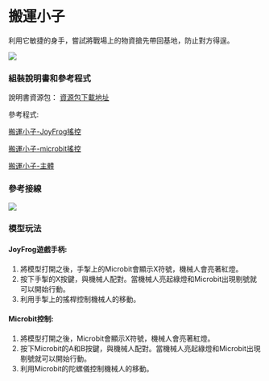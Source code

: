 # 搬運小子

利用它敏捷的身手，嘗試將戰場上的物資搶先帶回基地，防止對方得逞。

![](https://kittenbothk.readthedocs.io/en/latest/\_images/transport.png)

### 組裝說明書和參考程式

說明書資源包： [資源包下載地址](https://bit.ly/12In1SumobotBuildingInstruction)

參考程式:

[搬運小子-JoyFrog搖控](https://makecode.microbit.org/\_Rrh8fsVpUb17)

[搬運小子-microbit搖控](https://makecode.microbit.org/\_diEUaYgt1Dhc)

[搬運小子-主體](https://makecode.microbit.org/\_KpUhpri1K8za)

### 參考接線

![](https://kittenbothk.readthedocs.io/en/latest/\_images/transport\_wire.png)

### 模型玩法

#### JoyFrog遊戲手柄:

1. 將模型打開之後，手掣上的Microbit會顯示X符號，機械人會亮著紅燈。
2. 按下手掣的X按鍵，與機械人配對。當機械人亮起綠燈和Microbit出現剔號就可以開始行動。
3. 利用手掣上的搖桿控制機械人的移動。

#### Microbit控制:

1. 將模型打開之後，Microbit會顯示X符號，機械人會亮著紅燈。
2. 按下Microbit的A和B按鍵，與機械人配對。當機械人亮起綠燈和Microbit出現剔號就可以開始行動。
3. 利用Microbit的陀螺儀控制機械人的移動。
